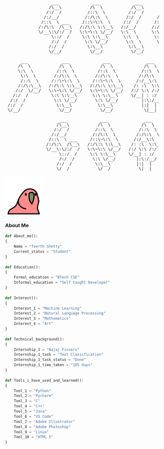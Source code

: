 <!-- Refered from @hedyhli for this idea -->
<!-- Please copy it blindly it is typed manually atleast give credit -->

<pre>
                  ___             ___             ___         ___         ___     
                 /\__\           /\  \           /\__\       /\__\       /\  \    
                /:/  /          /::\  \         /:/  /      /:/  /      /::\  \   
               /:/__/          /:/\:\  \       /:/  /      /:/  /      /:/\:\  \  
              /::\  \ ___     /::\~\:\  \     /:/  /      /:/  /      /:/  \:\  \ 
             /:/\:\  /\__\   /:/\:\ \:\__\   /:/__/      /:/__/      /:/__/ \:\__\
             \/__\:\/:/  /   \:\~\:\ \/__/   \:\  \      \:\  \      \:\  \ /:/  /
                  \::/  /     \:\ \:\__\      \:\  \      \:\  \      \:\  /:/  / 
                  /:/  /       \:\ \/__/       \:\  \      \:\  \      \:\/:/  /  
                 /:/  /         \:\__\          \:\__\      \:\__\      \::/  /   
                 \/__/           \/__/           \/__/       \/__/       \/__/    

      ___             ___             ___              ___            ___              ___
     /\  \           /\  \           /\  \            /\  \          /\  \            /\__\ 
     \:\  \         /::\  \         /::\  \          /::\  \         \:\  \          /:/  / 
      \:\  \       /:/\:\  \       /:/\:\  \        /:/\:\  \         \:\  \        /:/__/
      /::\  \     /::\~\:\  \     /::\~\:\  \      /:/__\:\  \        /::\  \      /::\  \ __
     /:/\:\__\   /:/\:\ \:\__\   /:/\:\ \:\__\    /: :\  \:\__\      /:/\:\__\    /:/\:\  /\__\
    /:/  \/__/   \:\~\:\ \/__/   \:\~\:\ \/__/   /:/ \:\ /:/  /     /:/  \/__/    \/__\:\/:/  /
   /:/  /         \:\ \:\__\      \:\ \:\__\     \/__| : :/  /     /:/  /              \::/  /
  /:/  /           \:\ \/__/       \:\ \/__/         |:\:/__/     /:/  /               /:/  /
 /:/  /             \:\__\          \:\__\           |:|  |      /:/  /               /:/  / 
 \/__/               \/__/           \/__/            \|__|      \/__/                \/__/
    
                     ___             ___              ___             ___      
                    /\__\           /\  \            /\  \           /\  \
                   /:/  /          /::\  \          /::\  \         /::\  \
                  /:/__/          /:/\:\  \        /:/\:\  \       /:/\:\  \
                 /::\  \ ___     /::\~\:\  \      /:/__\:\  \     /::\~\:\  \
                /:/\:\  /\__\   /:/\:\ \:\__\    /: :\  \:\__\   /:/\:\ \:\__\
                \/__\:\/:/  /   \:\~\:\ \/__/   /:/ \:\ /:/  /   \:\~\:\ \/__/
                     \::/  /     \:\ \:\__\     \/__| : :/  /     \:\ \:\__\
                     /:/  /       \:\ \/__/        |:\:/__/        \:\ \/__/
                    /:/  /         \:\__\          |:|  |           \:\__\
                    \/__/           \/__/           \|__|            \/__/ 
</pre>
![](https://github.com/TeerthShetty/TeerthShetty/blob/main/60fpsparrot.gif)

### About Me 
```Python
def About_me():
{ 
    Name = "Teerth Shetty"
    Current_status = "Student"
} 

def Education(): 
{ 
    Formal_education = "BTech CSE" 
    Informal_education = "Self taught Developer" 
}

def Interest():
{ 
    Interest_1 = "Machine Learning" 
    Interest_2 = "Natural Language Processing" 
    Interest_3 = "Mathematics" 
    Interest_4 = "Art" 
}

def Technical_background(): 
{ 
    Internship_1 = "Bajaj Finserv"
    Internship_1_task = "Text Classification"
    Internship_1_task_status = "Done"
    Internship_1_time_taken = "105 days"
} 

def Tools_i_have_used_and_learned(): 
{ 
    Tool_1 = "Python" 
    Tool_2 = "Pycharm" 
    Tool_3 = "C"
    Tool_4 = "C++" 
    Tool_5 = "Java" 
    Tool_6 = "VS Code" 
    Tool_7 = "Adobe Illustrator"
    Tool_8 = "Adobe Photoshop" 
    Tool_9 = "Linux"
    Tool_10 = "HTML 5"
}

```



